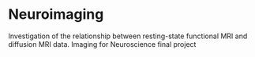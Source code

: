 # Neuroimaging
Investigation of the relationship between resting-state functional MRI and diffusion MRI data. Imaging for Neuroscience final project
